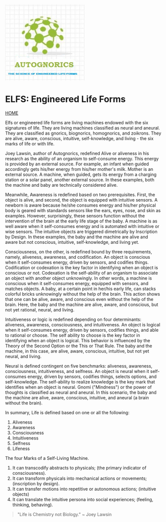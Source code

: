 ![Autognorics](gnorics.jpg)
# ELFS: Engineered Life Forms
[HOME](https://autognorics.github.io/) 

Elfs or engineered life forms are living machines endowed with the six signatures of life. They are living machines classified as neural and aneural. They are classified as gnorics, biognorics, homognorics, and zoikrons. They are alive, aware, conscious, intuitive, self-knowledge, and living - the six marks of life or with life.

Joey Lawsin, author of Autognorics, redefined Alive or aliveness in his research as the ability of an organism to self-consume energy. This energy is provided by an external source. For example, an infant when guided accordingly gets his/her energy from his/her mother's milk. Mother is an external source. A machine, when guided, gets its energy from a charging station or a solar panel, another external source. In these examples, both the machine and baby are technically considered alive.

Meanwhile, Awareness is redefined based on two prerequisites. First, the object is alive, and second, the object is equipped with intuitive sensors. A newborn is aware because he/she consumes energy and his/her physical body is geared with standards sensors like the ears, eyes, nose, and skin as examples. However, surprisingly, these sensors function without the intervention of the brain at the early life stage of the baby. A machine is as well aware when it self-consumes energy and is automated with intuitive or wise sensors. The intuitive objects are triggered dimetrically by Inscription by Design. In these examples, the baby and the machine are alive and aware but not conscious, intuitive, self-knowledge, and living yet.

Consciousness, on the other, is redefined bound by three requirements, namely, aliveness, awareness, and codification. An object is conscious when it self-consumes energy, driven by sensors, and codifies things. Codification or codexation is the key factor in identifying when an object is conscious or not. Codexation is the self-ability of an organism to associate an object with another object unknowingly. In other words, a machine is conscious when it self-consumes energy, equipped with sensors, and matches objects. A baby, at a certain point in her/his early life, can stacks colorful bricks unknowingly without the help of the brain. This action shows that one can be alive, aware, and conscious even without the help of the brain. Here, the baby and the machine are alive, aware, and conscious, but not yet rational, neural, and living.

Intuitiveness or logic is redefined depending on four determinants: aliveness, awareness, consciousness, and intuitiveness. An object is logical when it self-consumes energy, driven by sensors, codifies things, and able to rational or choose. The self ability to choose is the key factor in identifying when an object is logical. This behavior is influenced by the Theory of the Second Option or the This or That Rule. The baby and the machine, in this case, are alive, aware, conscious, intuitive, but not yet neural, and living.

Neural is defined contingent on five benchmarks: aliveness, awareness, consciousness, intuitiveness, and selfness. An object is neural when it self-consumes energy, driven by sensors, codifies things, selects options, and self-knowledge. The self-ability to realize knowledge is the key mark that identifies when an object is neural. Gnomi ("Mindness") or the power of thoughts is classified as neural and aneural. In this scenario, the baby and the machine are alive, aware, conscious, intuitive, and aneural (a brain without the brain).

In summary, Life is defined based on one or all the following:

1. Aliveness
2. Awareness
3. Consciousness
4. Intuitiveness
5. Selfness
6. Lifeness

The four Marks of a Self-Living Machine.

1. It can transcodify abstracts to physicals; (the primary indicator of consciousness).
2. It can transform physicals into mechanical actions or movements; (inscription by design).
3. It can transfer motions into repetitive or autonomous actions; (intuitive objects)
4. It can translate the intuitive persona into social experiences; (feeling, thinking, behaving). 



> "Life is Chemistry not Biology." ~ Joey Lawsin
